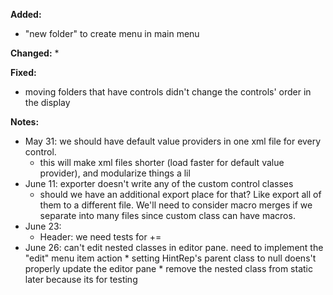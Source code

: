 **Added:**
* "new folder" to create menu in main menu

**Changed:**
* 

**Fixed:**
* moving folders that have controls didn't change the controls' order in the display

**Notes:**
* May 31: we should have default value providers in one xml file for every control.
    * this will make xml files shorter (load faster for default value provider), and modularize things a lil
* June 11: exporter doesn't write any of the custom control classes
    * should we have an additional export place for that? Like export all of them to a different file.
      We'll need to consider macro merges if we separate into many files since custom class can have macros.
* June 23:
    - Header: we need tests for +=
* June 26: can't edit nested classes in editor pane. need to implement the "edit" menu item action
        * setting HintRep's parent class to null doens't properly update the editor pane
        * remove the nested class from static later because its for testing